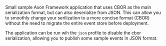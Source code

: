 Small sample  Axon Framework application that uses CBOR as the main serialization format, but can also deserialize from JSON. This can allow you to smoothly change your serilization to a more concise format (CBOR) without the need to migrate the entire event store before deployment.

The application can be run wih the `json` profile to disable the cbor serialization, allowing you to publish some sample events in JSON format.
